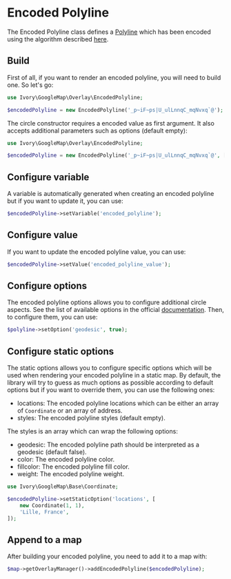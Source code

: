 # Encoded Polyline

The Encoded Polyline class defines a [Polyline](/docs/overlay/polyline.md) which has been encoded using the 
algorithm described [here](http://code.google.com/apis/maps/documentation/utilities/polylinealgorithm.html).

## Build

First of all, if you want to render an encoded polyline, you will need to build one. So let's go:

``` php
use Ivory\GoogleMap\Overlay\EncodedPolyline;

$encodedPolyline = new EncodedPolyline('_p~iF~ps|U_ulLnnqC_mqNvxq`@');
```

The circle constructor requires a encoded value as first argument. It also accepts additional parameters such as 
options (default empty):

``` php
use Ivory\GoogleMap\Overlay\EncodedPolyline;

$encodedPolyline = new EncodedPolyline('_p~iF~ps|U_ulLnnqC_mqNvxq`@', ['geodesic' => true]);
```

## Configure variable

A variable is automatically generated when creating an encoded polyline but if you want to update it, you can use:

``` php
$encodedPolyline->setVariable('encoded_polyline');
```

## Configure value

If you want to update the encoded polyline value, you can use:

``` php
$encodedPolyline->setValue('encoded_polyline_value');
```

## Configure options

The encoded polyline options allows you to configure additional circle aspects. See the list of available options in 
the official [documentation](https://developers.google.com/maps/documentation/javascript/reference#PolylineOptions). 
Then, to configure them, you can use:

``` php
$polyline->setOption('geodesic', true);
```

## Configure static options

The static options allows you to configure specific options which will be used when rendering your encoded polyline 
in a static map. By default, the library will try to guess as much options as possible according to default options but 
if you want to override them, you can use the following ones:

 - locations: The encoded polyline locations which can be either an array of `Coordinate` or an array of address.
 - styles: The encoded polyline styles (default empty).
 
The styles is an array which can wrap the following options:

 - geodesic: The encoded polyline path should be interpreted as a geodesic (default false).
 - color: The encoded polyline color.
 - fillcolor: The encoded polyline fill color.
 - weight: The encoded polyline weight.

``` php
use Ivory\GoogleMap\Base\Coordinate;

$encodedPolyline->setStaticOption('locations', [
    new Coordinate(1, 1), 
    'Lille, France',
]);
```

## Append to a map

After building your encoded polyline, you need to add it to a map with:

``` php
$map->getOverlayManager()->addEncodedPolyline($encodedPolyline);
```
